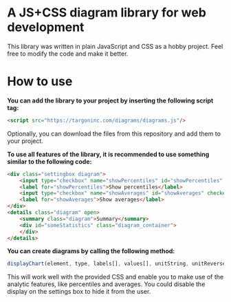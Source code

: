 # A JS+CSS diagram library for web development
This library was written in plain JavaScript and CSS as a hobby project. Feel free to modify the code and make it better.

# How to use
**You can add the library to your project by inserting the following script tag:**
```html
<script src="https://targoninc.com/diagrams/diagrams.js"/>
```
Optionally, you can download the files from this repository and add them to your project.

**To use all features of the library, it is recommended to use something similar to the following code:**
```html
<div class="settingbox diagram">
    <input type="checkbox" name="showPercentiles" id="showPercentiles" checked>
    <label for="showPercentiles">Show percentiles</label>
    <input type="checkbox" name="showAverages" id="showAverages" checked>
    <label for="showAverages">Show averages</label>
</div>
<details class="diagram" open>
    <summary class="diagram">Summary</summary>
    <div id="someStatistics" class="diagram_container">
    </div>
</details>
```

**You can create diagrams by calling the following method:**
```javascript
displayChart(element, type, labels[], values[], unitString, unitReverse, chartReverse, chartID)
```

This will work well with the provided CSS and enable you to make use of the analytic features, like percentiles and averages. You could disable the display on the settings box to hide it from the user. 
